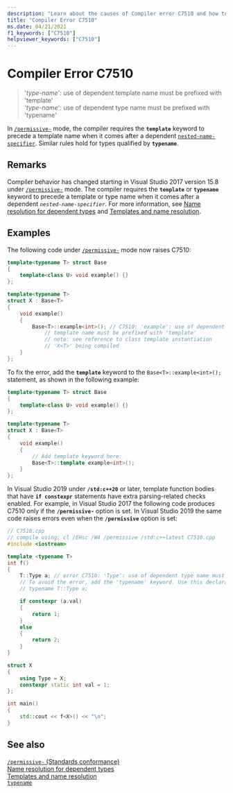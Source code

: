 ```yaml
---
description: "Learn about the causes of Compiler error C7510 and how to fix it."
title: "Compiler Error C7510"
ms.date: 04/21/2021
f1_keywords: ["C7510"]
helpviewer_keywords: ["C7510"]
---
```

# Compiler Error C7510

> '*type-name*': use of dependent template name must be prefixed with 'template'\
> '*type-name*': use of dependent type name must be prefixed with 'typename'

In [`/permissive-`](../../build/reference/permissive-standards-conformance.md) mode, the compiler requires the **`template`** keyword to precede a template name when it comes after a dependent [`nested-name-specifier`](../../cpp/scope-resolution-operator.md). Similar rules hold for types qualified by **`typename`**.

## Remarks

Compiler behavior has changed starting in Visual Studio 2017 version 15.8 under [`/permissive-`](../../build/reference/permissive-standards-conformance.md) mode. The compiler requires the **`template`** or **`typename`** keyword to precede a template or type name when it comes after a dependent *`nested-name-specifier`*. For more information, see [Name resolution for dependent types](../../cpp/name-resolution-for-dependent-types.md) and [Templates and name resolution](../../cpp/templates-and-name-resolution.md).

## Examples

The following code under [`/permissive-`](../../build/reference/permissive-standards-conformance.md) mode now raises C7510:

```cpp
template<typename T> struct Base
{
    template<class U> void example() {}
};

template<typename T>
struct X : Base<T>
{
    void example()
    {
        Base<T>::example<int>(); // C7510: 'example': use of dependent
            // template name must be prefixed with 'template'
            // note: see reference to class template instantiation
            // 'X<T>' being compiled
    }
};
```

To fix the error, add the **`template`** keyword to the `Base<T>::example<int>();` statement, as shown in the following example:

```cpp
template<typename T> struct Base
{
    template<class U> void example() {}
};

template<typename T>
struct X : Base<T>
{
    void example()
    {
        // Add template keyword here:
        Base<T>::template example<int>();
    }
};
```

In Visual Studio 2019 under **`/std:c++20`** or later, template function bodies that have **`if constexpr`** statements have extra parsing-related checks enabled. For example, in Visual Studio 2017 the following code produces C7510 only if the **`/permissive-`** option is set. In Visual Studio 2019 the same code raises errors even when the **`/permissive`** option is set:

```cpp
// C7510.cpp
// compile using: cl /EHsc /W4 /permissive /std:c++latest C7510.cpp
#include <iostream>

template <typename T>
int f()
{
    T::Type a; // error C7510: 'Type': use of dependent type name must be prefixed with 'typename'
    // To avoid the error, add the 'typename' keyword. Use this declaration instead:
    // typename T::Type a;

    if constexpr (a.val)
    {
        return 1;
    }
    else
    {
        return 2;
    }
}

struct X
{
    using Type = X;
    constexpr static int val = 1;
};

int main()
{
    std::cout << f<X>() << "\n";
}
```

## See also

[`/permissive-` (Standards conformance)](../../build/reference/permissive-standards-conformance.md)\
[Name resolution for dependent types](../../cpp/name-resolution-for-dependent-types.md)\
[Templates and name resolution](../../cpp/templates-and-name-resolution.md)\
[`typename`](../../cpp/typename.md)
